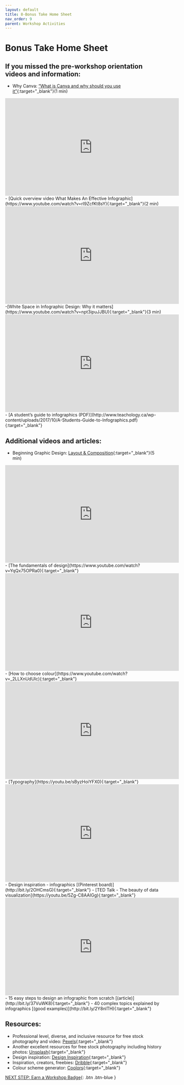 ```yaml
---
layout: default
title: 8-Bonus Take Home Sheet
nav_order: 9
parent: Workshop Activities
---
```

# Bonus Take Home Sheet
## If you missed the pre-workshop orientation videos and information:
- Why Canva: [“What is Canva and why should you use it”](https://www.youtube.com/watch?v=n1nt7uOh008){:target="_blank"}(1 min)
<iframe width="560" height="315" src="https://www.youtube.com/embed/n1nt7uOh008" title="YouTube video player" frameborder="0" allow="accelerometer; autoplay; clipboard-write; encrypted-media; gyroscope; picture-in-picture" allowfullscreen></iframe>
- [Quick overview video What Makes An Effective Infographic](https://www.youtube.com/watch?v=rl9ZcfKt8sY){:target="_blank"}(2 min)
<iframe width="560" height="315" src="https://www.youtube.com/embed/rl9ZcfKt8sY" title="YouTube video player" frameborder="0" allow="accelerometer; autoplay; clipboard-write; encrypted-media; gyroscope; picture-in-picture" allowfullscreen></iframe>
-[White Space in Infographic Design: Why it matters](https://www.youtube.com/watch?v=npt3ipuJJBU){:target="_blank"}(3 min)
<iframe width="560" height="315" src="https://www.youtube.com/embed/npt3ipuJJBU" title="YouTube video player" frameborder="0" allow="accelerometer; autoplay; clipboard-write; encrypted-media; gyroscope; picture-in-picture" allowfullscreen></iframe>
- [A student’s guide to infographics (PDF)](http://www.teachology.ca/wp-content/uploads/2017/10/A-Students-Guide-to-Infographics.pdf){:target="_blank"}

## Additional videos and articles:
- Beginning Graphic Design: [Layout & Composition](https://www.youtube.com/watch?v=a5KYlHNKQB8){:target="_blank"}(5 min) 
<iframe width="560" height="315" src="https://www.youtube.com/embed/a5KYlHNKQB8" title="YouTube video player" frameborder="0" allow="accelerometer; autoplay; clipboard-write; encrypted-media; gyroscope; picture-in-picture" allowfullscreen></iframe>
- [The fundamentals of design](https://www.youtube.com/watch?v=YqQx75OPRa0){:target="_blank"}
<iframe width="560" height="315" src="https://www.youtube.com/embed/YqQx75OPRa0" title="YouTube video player" frameborder="0" allow="accelerometer; autoplay; clipboard-write; encrypted-media; gyroscope; picture-in-picture" allowfullscreen></iframe>
- [How to choose colour](https://www.youtube.com/watch?v=_2LLXnUdUIc){:target="_blank"}
<iframe width="560" height="315" src="https://www.youtube.com/embed/_2LLXnUdUIc" title="YouTube video player" frameborder="0" allow="accelerometer; autoplay; clipboard-write; encrypted-media; gyroscope; picture-in-picture" allowfullscreen></iframe>
- [Typography](https://youtu.be/sByzHoiYFX0){:target="_blank"}
<iframe width="560" height="315" src="https://www.youtube.com/embed/sByzHoiYFX0" title="YouTube video player" frameborder="0" allow="accelerometer; autoplay; clipboard-write; encrypted-media; gyroscope; picture-in-picture" allowfullscreen></iframe>
- Design inspiration - infographics [(Pinterest board)](http://bit.ly/2OHCmsG){:target="_blank"}
- [TED Talk - The beauty of data visualization](https://youtu.be/5Zg-C8AAIGg){:target="_blank"} 
<iframe width="560" height="315" src="https://www.youtube.com/embed/5Zg-C8AAIGg" title="YouTube video player" frameborder="0" allow="accelerometer; autoplay; clipboard-write; encrypted-media; gyroscope; picture-in-picture" allowfullscreen></iframe>
- 15 easy steps to design an infographic from scratch [(article)](http://bit.ly/37VuWK8){:target="_blank"} 
- 40 complex topics explained by infographics [(good examples)](http://bit.ly/2Y8nlTH){:target="_blank"} 

## Resources:
- Professional level, diverse, and inclusive resource for free stock photography and video: [Pexels](https://www.pexels.com){:target="_blank"}
- Another excellent resources for free stock photography including history photos: [Unsplash](https://unsplash.com/){:target="_blank"}
- Design inspiration: [Design Inspiration](https://www.designspiration.com/){:target="_blank"}
- Inspiration, creators, freebies: [Dribble](https://dribbble.com/){:target="_blank"}
- Colour scheme generator: [Coolors](https://coolors.co){:target="_blank"}

[NEXT STEP: Earn a Workshop Badge](informal-credentials.html){: .btn .btn-blue }
